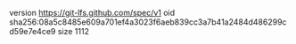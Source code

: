 version https://git-lfs.github.com/spec/v1
oid sha256:08a5c8485e609a701ef4a3023f6aeb839cc3a7b41a2484d486299cd59e7e4ce9
size 1112
